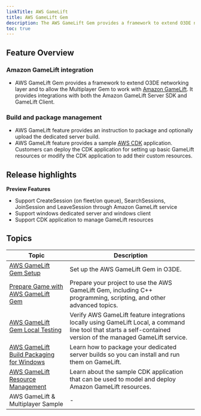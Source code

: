 ```yaml
---
linkTitle: AWS GameLift
title: AWS GameLift Gem
description: The AWS GameLift Gem provides a framework to extend O3DE networking layer and Multiplayer Gem to work with Amazon GameLift.
toc: true
---
```


## Feature Overview
 
### Amazon GameLift integration

- AWS GameLift Gem provides a framework to extend O3DE networking layer and to allow the Multiplayer Gem to work with [Amazon GameLift](https://docs.aws.amazon.com/gamelift/latest/developerguide/gamelift-intro.html). It provides integrations with both the Amazon GameLift Server SDK and GameLift Client.

### Build and package management

- AWS GameLift feature provides an instruction to package and optionally upload the dedicated server build.
- AWS GameLift feature provides a sample [AWS CDK](https://docs.aws.amazon.com/cdk/latest/guide/home.html) application. Customers can deploy the CDK application for setting up basic GameLift resources or modify the CDK application to add their custom resources.

## Release highlights

**Preview Features**  

- Support CreateSession (on fleet/on queue), SearchSessions, JoinSession and LeaveSession through Amazon GameLift service
- Support windows dedicated server and windows client
- Support CDK application to manage GameLift resources


## Topics

| Topic | Description |
| - | - |
| [AWS GameLift Gem Setup](gem-setup/) | Set up the AWS GameLift Gem in O3DE. |
| [Prepare Game with AWS GameLift Gem](usage/) | Prepare your project to use the AWS GameLift Gem, including C++ programming, scripting, and other advanced topics. |
| [AWS GameLift Gem Local Testing](local-testing/) | Verify AWS GameLift feature integrations locally using GameLift Local, a command line tool that starts a self-contained version of the managed GameLift service. |
| [AWS GameLift Build Packaging for Windows](build-packaging-for-windows/) | Learn how to package your dedicated server builds so you can install and run them on GameLift. |
| [AWS GameLift Resource Management](resource-management/) | Learn about the sample CDK application that can be used to model and deploy Amazon GameLift resources. |
| AWS GameLift & Multiplayer Sample | - |

